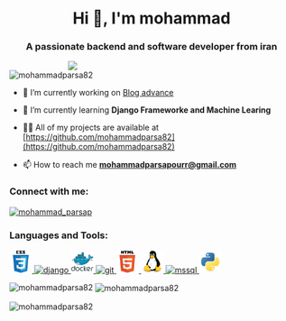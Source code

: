 <h1 align="center">Hi 👋, I'm mohammad</h1>
<h3 align="center">A passionate backend and software developer from iran</h3>
<img align="right" alt"mohammad" width="400" src="https://mir-s3-cdn-cf.behance.net/project_modules/hd/06f21a161921919.63cd7887d0a70.gif"
<p align="left"> <img src="https://komarev.com/ghpvc/?username=mohammadparsa82&label=Profile%20views&color=0e75b6&style=flat" alt="mohammadparsa82" /> </p>

- 🔭 I’m currently working on [Blog advance](https://github.com/mohammadparsa82/Django-Advance-Blog.git)

- 🌱 I’m currently learning **Django Frameworke and Machine Learing**

- 👨‍💻 All of my projects are available at [https://github.com/mohammadparsa82](https://github.com/mohammadparsa82)

- 📫 How to reach me **mohammadparsapourr@gmail.com**

<h3 align="left">Connect with me:</h3>
<p align="left">
<a href="https://instagram.com/mmd_parsapour" target="blank"><img align="center" src="https://raw.githubusercontent.com/rahuldkjain/github-profile-readme-generator/master/src/images/icons/Social/instagram.svg" alt="mohammad_parsap" height="30" width="40" /></a>
</p>

<h3 align="left">Languages and Tools:</h3>
<p align="left"> <a href="https://www.w3schools.com/css/" target="_blank" rel="noreferrer"> <img src="https://raw.githubusercontent.com/devicons/devicon/master/icons/css3/css3-original-wordmark.svg" alt="css3" width="40" height="40"/> </a> <a href="https://www.djangoproject.com/" target="_blank" rel="noreferrer"> <img src="https://cdn.worldvectorlogo.com/logos/django.svg" alt="django" width="40" height="40"/> </a> <a href="https://www.docker.com/" target="_blank" rel="noreferrer"> <img src="https://raw.githubusercontent.com/devicons/devicon/master/icons/docker/docker-original-wordmark.svg" alt="docker" width="40" height="40"/> </a> <a href="https://git-scm.com/" target="_blank" rel="noreferrer"> <img src="https://www.vectorlogo.zone/logos/git-scm/git-scm-icon.svg" alt="git" width="40" height="40"/> </a> <a href="https://www.w3.org/html/" target="_blank" rel="noreferrer"> <img src="https://raw.githubusercontent.com/devicons/devicon/master/icons/html5/html5-original-wordmark.svg" alt="html5" width="40" height="40"/> </a> <a href="https://www.linux.org/" target="_blank" rel="noreferrer"> <img src="https://raw.githubusercontent.com/devicons/devicon/master/icons/linux/linux-original.svg" alt="linux" width="40" height="40"/> </a> <a href="https://www.microsoft.com/en-us/sql-server" target="_blank" rel="noreferrer"> <img src="https://www.svgrepo.com/show/303229/microsoft-sql-server-logo.svg" alt="mssql" width="40" height="40"/> </a> <a href="https://www.python.org" target="_blank" rel="noreferrer"> <img src="https://raw.githubusercontent.com/devicons/devicon/master/icons/python/python-original.svg" alt="python" width="40" height="40"/> </a> </p>

<p><img align="left" src="https://github-readme-stats.vercel.app/api/top-langs?username=mohammadparsa82&show_icons=true&locale=en&layout=compact" alt="mohammadparsa82" /></p>

<p>&nbsp;<img align="center" src="https://github-readme-stats.vercel.app/api?username=mohammadparsa82&show_icons=true&locale=en" alt="mohammadparsa82" /></p>

<p><img align="center" src="https://github-readme-streak-stats.herokuapp.com/?user=mohammadparsa82&" alt="mohammadparsa82" /></p>
